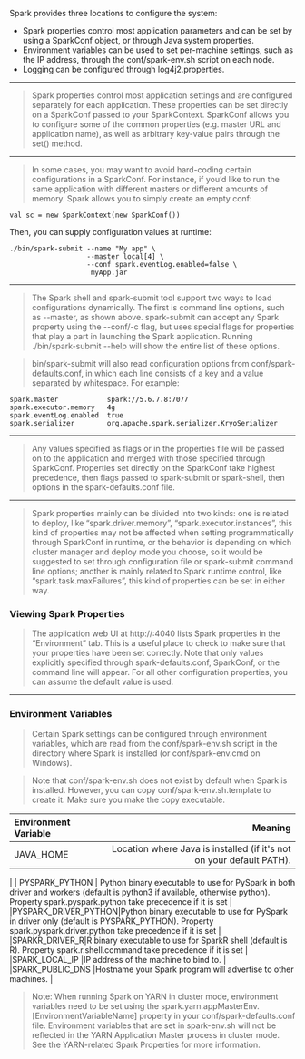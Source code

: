Spark provides three locations to configure the system:

* Spark properties control most application parameters and can be set by using a SparkConf object, or through Java system properties.
* Environment variables can be used to set per-machine settings, such as the IP address, through the conf/spark-env.sh script on each node.
* Logging can be configured through log4j2.properties.

---

>Spark properties control most application settings and are configured separately for each application. These properties can be set directly on a SparkConf passed to your SparkContext. SparkConf allows you to configure some of the common properties (e.g. master URL and application name), as well as arbitrary key-value pairs through the set() method.

---
>In some cases, you may want to avoid hard-coding certain configurations in a SparkConf. For instance, if you’d like to run the same application with different masters or different amounts of memory. Spark allows you to simply create an empty conf:

```
val sc = new SparkContext(new SparkConf())
```
Then, you can supply configuration values at runtime:

```
./bin/spark-submit --name "My app" \
                   --master local[4] \
                   --conf spark.eventLog.enabled=false \
                    myApp.jar

```

---
> The Spark shell and spark-submit tool support two ways to load configurations dynamically. The first is command line options, such as --master, as shown above. spark-submit can accept any Spark property using the --conf/-c flag, but uses special flags for properties that play a part in launching the Spark application. Running ./bin/spark-submit --help will show the entire list of these options.

>bin/spark-submit will also read configuration options from conf/spark-defaults.conf, in which each line consists of a key and a value separated by whitespace. For example:

```
spark.master            spark://5.6.7.8:7077
spark.executor.memory   4g
spark.eventLog.enabled  true
spark.serializer        org.apache.spark.serializer.KryoSerializer
```

---
>Any values specified as flags or in the properties file will be passed on to the application and merged with those specified through SparkConf. Properties set directly on the SparkConf take highest precedence, then flags passed to spark-submit or spark-shell, then options in the spark-defaults.conf file. 

---
>Spark properties mainly can be divided into two kinds: one is related to deploy, like “spark.driver.memory”, “spark.executor.instances”, this kind of properties may not be affected when setting programmatically through SparkConf in runtime, or the behavior is depending on which cluster manager and deploy mode you choose, so it would be suggested to set through configuration file or spark-submit command line options; another is mainly related to Spark runtime control, like “spark.task.maxFailures”, this kind of properties can be set in either way.

### Viewing Spark Properties
>The application web UI at http://<driver>:4040 lists Spark properties in the “Environment” tab. This is a useful place to check to make sure that your properties have been set correctly. Note that only values explicitly specified through spark-defaults.conf, SparkConf, or the command line will appear. For all other configuration properties, you can assume the default value is used.

---

### Environment Variables

> Certain Spark settings can be configured through environment variables, which are read from the conf/spark-env.sh script in the directory where Spark is installed (or conf/spark-env.cmd on Windows).

>Note that conf/spark-env.sh does not exist by default when Spark is installed. However, you can copy conf/spark-env.sh.template to create it. Make sure you make the copy executable.


| Environment Variable	 | Meaning |
| :-----| ----: | 
| JAVA_HOME | Location where Java is installed (if it's not on your default PATH).
 | 
| PYSPARK_PYTHON | Python binary executable to use for PySpark in both driver and workers (default is python3 if available, otherwise python). Property spark.pyspark.python take precedence if it is set
 | 
 |PYSPARK_DRIVER_PYTHON|Python binary executable to use for PySpark in driver only (default is PYSPARK_PYTHON). Property spark.pyspark.driver.python take precedence if it is set
|
|SPARKR_DRIVER_R|R binary executable to use for SparkR shell (default is R). Property spark.r.shell.command take precedence if it is set
|
|SPARK_LOCAL_IP	|IP address of the machine to bind to.
|
|SPARK_PUBLIC_DNS	|Hostname your Spark program will advertise to other machines.
|

>Note: When running Spark on YARN in cluster mode, environment variables need to be set using the spark.yarn.appMasterEnv.[EnvironmentVariableName] property in your conf/spark-defaults.conf file. Environment variables that are set in spark-env.sh will not be reflected in the YARN Application Master process in cluster mode. See the YARN-related Spark Properties for more information.

